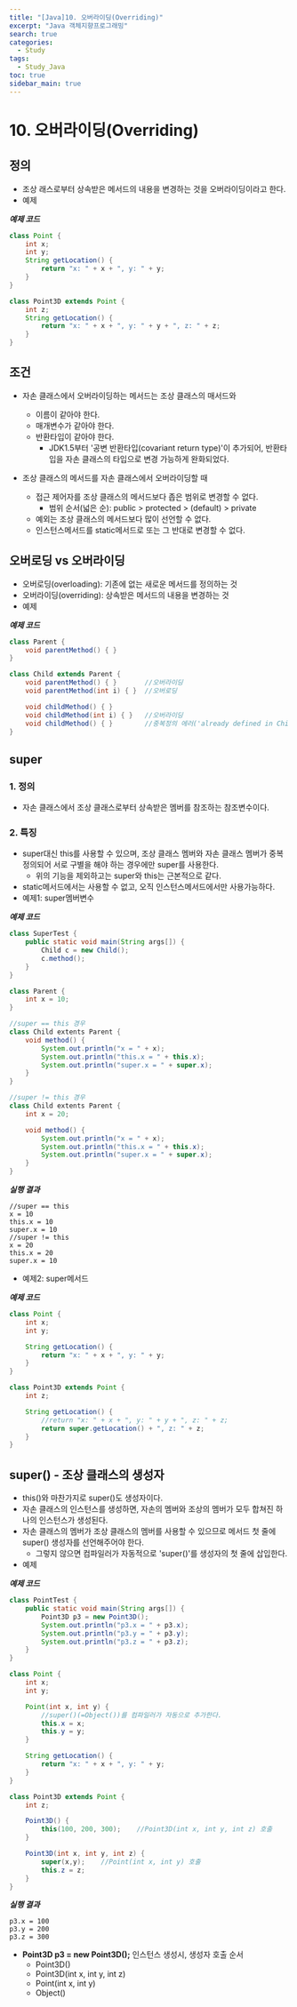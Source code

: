```yaml
---
title: "[Java]10. 오버라이딩(Overriding)"
excerpt: "Java 객체지향프로그래밍"
search: true
categories:
  - Study
tags:
  - Study_Java
toc: true
sidebar_main: true
---
```


# 10. 오버라이딩(Overriding)

## 정의
- 조상 래스로부터 상속받은 메서드의 내용을 변경하는 것을 오버라이딩이라고 한다.
- 예제

___예제 코드___

```java
class Point {
	int x;
	int y;
	String getLocation() {
		return "x: " + x + ", y: " + y;
	}
}

class Point3D extends Point {
	int z;
	String getLocation() {
		return "x: " + x + ", y: " + y + ", z: " + z;
	}
}
```

## 조건
- 자손 클래스에서 오버라이딩하는 메서드는 조상 클래스의 매서드와
	- 이름이 같아야 한다.
	- 매개변수가 같아야 한다.
	- 반환타입이 같아야 한다.
		- JDK1.5부터 '공변 반환타입(covariant return type)'이 추가되어, 반환타입을 자손 클래스의 타입으로 변경 가능하게 완화되었다.

- 조상 클래스의 메서드를 자손 클래스에서 오버라이딩할 때
	- 접근 제어자를 조상 클래스의 메서드보다 좁은 범위로 변경할 수 없다.
		- 범위 순서(넓은 순): public > protected > (default) > private
	- 예외는 조상 클래스의 메서드보다 많이 선언할 수 없다.
	- 인스턴스메서드를 static메서드로 또는 그 반대로 변경할 수 없다.

## 오버로딩 vs 오버라이딩
- 오버로딩(overloading): 기존에 없는 새로운 메서드를 정의하는 것
- 오버라이딩(overriding): 상속받은 메서드의 내용을 변경하는 것
- 예제

___예제 코드___

```java
class Parent {
	void parentMethod() { }
}

class Child extends Parent {
	void parentMethod() { }       //오버라이딩
	void parentMethod(int i) { }  //오버로딩

	void childMethod() { }
	void childMethod(int i) { }   //오버라이딩
	void childMethod() { }        //중복정의 에러('already defined in Child')
}
```

## super

### 1. 정의
- 자손 클래스에서 조상 클래스로부터 상속받은 멤버를 참조하는 참조변수이다.

### 2. 특징
- super대신 this를 사용할 수 있으며, 조상 클래스 멤버와 자손 클래스 멤버가 중복 정의되어 서로 구별을 해야 하는 경우에만 super를 사용한다.
	- 위의 기능을 제외하고는 super와 this는 근본적으로 같다.
- static메서드에서는 사용할 수 없고, 오직 인스턴스메서드에서만 사용가능하다.
- 예제1: super멤버변수

___예제 코드___

```java
class SuperTest {
	public static void main(String args[]) {
		Child c = new Child();
		c.method();
	}
}

class Parent {
	int x = 10;
}

//super == this 경우
class Child extents Parent {
	void method() {
		System.out.println("x = " + x);
		System.out.println("this.x = " + this.x);
		System.out.println("super.x = " + super.x);
	}
}

//super != this 경우
class Child extents Parent {
	int x = 20;

	void method() {
		System.out.println("x = " + x);
		System.out.println("this.x = " + this.x);
		System.out.println("super.x = " + super.x);
	}
}
```

___실행 결과___

```
//super == this
x = 10
this.x = 10
super.x = 10
//super != this
x = 20
this.x = 20
super.x = 10
```

- 예제2: super메서드

___예제 코드___

```java
class Point {
	int x;
	int y;

	String getLocation() {
		return "x: " + x + ", y: " + y;
	}
}

class Point3D extends Point {
	int z;

	String getLocation() {
		//return "x: " + x + ", y: " + y + ", z: " + z;
		return super.getLocation() + ", z: " + z;
	}
}
```

## super() - 조상 클래스의 생성자
- this()와 마찬가지로 super()도 생성자이다.
- 자손 클래스의 인스턴스를 생성하면, 자손의 멤버와 조상의 멤버가 모두 합쳐진 하나의 인스턴스가 생성된다.
- 자손 클래스의 멤버가 조상 클래스의 멤버를 사용할 수 있으므로 메서드 첫 줄에 super() 생성자를 선언해주어야 한다.
	- 그렇지 않으면 컴파일러가 자동적으로 'super()'를 생성자의 첫 줄에 삽입한다.
- 예제

___예제 코드___

```java
class PointTest {
	public static void main(String args[]) {
		Point3D p3 = new Point3D();
		System.out.println("p3.x = " + p3.x);
		System.out.println("p3.y = " + p3.y);
		System.out.println("p3.z = " + p3.z);
	}
}

class Point {
	int x;
	int y;

	Point(int x, int y) {
		//super()(=Object())를 컴파일러가 자동으로 추가한다.
		this.x = x;
		this.y = y;
	}

	String getLocation() {
		return "x: " + x + ", y: " + y;
	}
}

class Point3D extends Point {
	int z;

	Point3D() {
		this(100, 200, 300);    //Point3D(int x, int y, int z) 호출
	}

	Point3D(int x, int y, int z) {
		super(x,y);    //Point(int x, int y) 호출
		this.z = z;
	}
}
```

___실행 결과___

```
p3.x = 100
p3.y = 200
p3.z = 300
```

- **Point3D p3 = new Point3D();** 인스턴스 생성시, 생성자 호출 순서
	- Point3D()
	- Point3D(int x, int y, int z)
	- Point(int x, int y)
	- Object()

